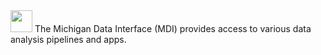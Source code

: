 <img src="logo/portal_blur.png" height="35px" style="animation: rotatePortal 1s 1 linear;" />
The Michigan Data Interface (MDI) provides access to various data analysis pipelines and apps.
